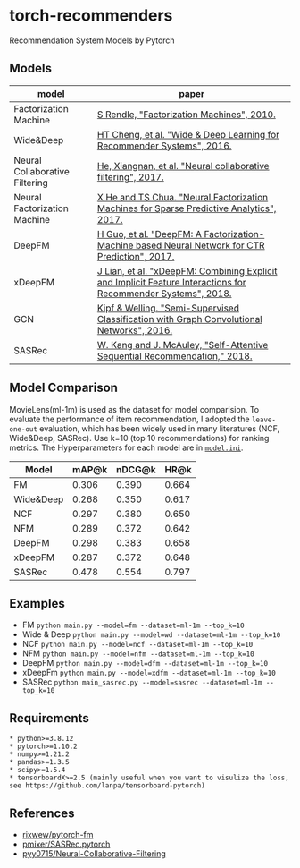 # torch-recommenders
Recommendation System Models by Pytorch


## Models

|model|paper|
|------|---|
|Factorization Machine|[S Rendle, "Factorization Machines", 2010.](https://www.csie.ntu.edu.tw/~b97053/paper/Rendle2010FM.pdf)|
|Wide&Deep|[HT Cheng, et al. "Wide & Deep Learning for Recommender Systems", 2016.](https://arxiv.org/abs/1606.07792)|
|Neural Collaborative Filtering|[He, Xiangnan, et al. "Neural collaborative filtering", 2017.](https://dl.acm.org/doi/pdf/10.1145/3038912.3052569?casa_token=oEkUs-uK75EAAAAA:UAomJ1kzS9s3Mo8tTg7eoOmZo713fSxhr1wdX9i56MHZ-foO1WfEfHIkCVcw_T464oERdPbFm6sJdPs)|
|Neural Factorization Machine|[X He and TS Chua. "Neural Factorization Machines for Sparse Predictive Analytics", 2017.](https://arxiv.org/abs/1708.05027)|
|DeepFM|[H Guo, et al. "DeepFM: A Factorization-Machine based Neural Network for CTR Prediction", 2017.](https://arxiv.org/abs/1703.04247)|
|xDeepFM|[J Lian, et al. "xDeepFM: Combining Explicit and Implicit Feature Interactions for Recommender Systems", 2018.](https://arxiv.org/abs/1803.05170)|
|GCN|[Kipf & Welling. "Semi-Supervised Classification with Graph Convolutional Networks", 2016.](https://arxiv.org/abs/1609.02907)|
|SASRec|[W. Kang and J. McAuley, "Self-Attentive Sequential Recommendation," 2018.](https://arxiv.org/abs/1808.09781)|


## Model Comparison

MovieLens(ml-1m) is used as the dataset for model comparision.
To evaluate the performance of item recommendation, I adopted the `leave-one-out` evaluation, which has been widely used in many literatures (NCF, Wide&Deep, SASRec).
Use k=10 (top 10 recommendations) for ranking metrics.
The Hyperparameters for each model are in [`model.ini`](https://github.com/HardenKim/torch-recommenders/blob/master/torch_recommenders/config/model.ini).

| Model     | mAP@k | nDCG@k | HR@k  |
|-----------|-------|--------|-------|
| FM        | 0.306 | 0.390  | 0.664 |
| Wide&Deep | 0.268 | 0.350  | 0.617 |
| NCF       | 0.297 | 0.380  | 0.650 |
| NFM       | 0.289 | 0.372  | 0.642 |
| DeepFM    | 0.298 | 0.383  | 0.658 |
| xDeepFM   | 0.287 | 0.372  | 0.648 |
| SASRec    | 0.478 | 0.554  | 0.797 |

## Examples

- FM
  ```python main.py --model=fm --dataset=ml-1m --top_k=10```
- Wide & Deep
  ```python main.py --model=wd --dataset=ml-1m --top_k=10```
- NCF
  ```python main.py --model=ncf --dataset=ml-1m --top_k=10```
- NFM
  ```python main.py --model=nfm --dataset=ml-1m --top_k=10```
- DeepFM
  ```python main.py --model=dfm --dataset=ml-1m --top_k=10```
- xDeepFm
  ```python main.py --model=xdfm --dataset=ml-1m --top_k=10```
- SASRec
  ```python main_sasrec.py --model=sasrec --dataset=ml-1m --top_k=10```



## Requirements
	* python>=3.8.12
	* pytorch>=1.10.2
	* numpy>=1.21.2
	* pandas>=1.3.5
	* scipy>=1.5.4
	* tensorboardX>=2.5 (mainly useful when you want to visulize the loss, see https://github.com/lanpa/tensorboard-pytorch)


## References
- [rixwew/pytorch-fm](https://github.com/rixwew/pytorch-fm)
- [pmixer/SASRec.pytorch](https://github.com/pmixer/SASRec.pytorch)
- [pyy0715/Neural-Collaborative-Filtering](https://github.com/pyy0715/Neural-Collaborative-Filtering)